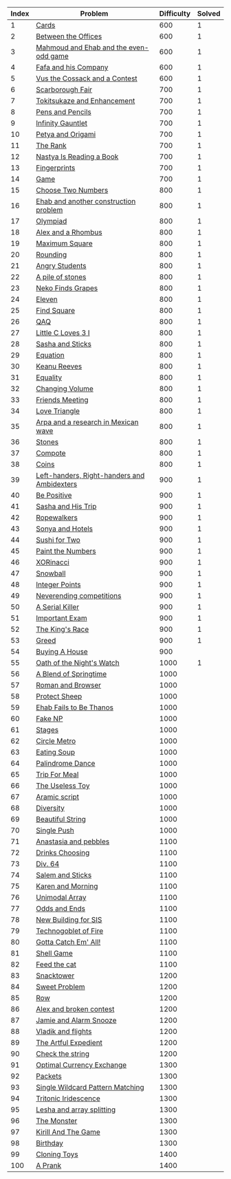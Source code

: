 | Index | Problem | Difficulty | Solved |
| --- | --- | --- | --- |
| 1 | [Cards](https://codeforces.com/problemset/problem/1220/A) | 600 | 1 |
| 2 | [Between the Offices](https://codeforces.com/problemset/problem/867/A) | 600 | 1 |
| 3 | [Mahmoud and Ehab and the even-odd game](https://codeforces.com/problemset/problem/959/A) | 600 | 1 |
| 4 | [Fafa and his Company](https://codeforces.com/problemset/problem/935/A) | 600 | 1 |
| 5 | [Vus the Cossack and a Contest](https://codeforces.com/problemset/problem/1186/A) | 600 | 1 |
| 6 | [Scarborough Fair](https://codeforces.com/problemset/problem/897/A) | 700 | 1 |
| 7 | [Tokitsukaze and Enhancement](https://codeforces.com/problemset/problem/1191/A) | 700 | 1 |
| 8 | [Pens and Pencils](https://codeforces.com/problemset/problem/1244/A) | 700 | 1 |
| 9 | [Infinity Gauntlet](https://codeforces.com/problemset/problem/987/A) | 700 | 1 |
| 10 | [Petya and Origami](https://codeforces.com/problemset/problem/1080/A) | 700 | 1 |
| 11 | [The Rank](https://codeforces.com/problemset/problem/1017/A) | 700 | 1 |
| 12 | [Nastya Is Reading a Book](https://codeforces.com/problemset/problem/1136/A) | 700 | 1 |
| 13 | [Fingerprints](https://codeforces.com/problemset/problem/994/A) | 700 | 1 |
| 14 | [Game](https://codeforces.com/problemset/problem/984/A) | 700 | 1 |
| 15 | [Choose Two Numbers](https://codeforces.com/problemset/problem/1206/A) | 800 | 1 |
| 16 | [Ehab and another construction problem](https://codeforces.com/problemset/problem/1088/A) | 800 | 1 |
| 17 | [Olympiad](https://codeforces.com/problemset/problem/937/A) | 800 | 1 |
| 18 | [Alex and a Rhombus](https://codeforces.com/problemset/problem/1180/A) | 800 | 1 |
| 19 | [Maximum Square](https://codeforces.com/problemset/problem/1243/A) | 800 | 1 |
| 20 | [Rounding](https://codeforces.com/problemset/problem/898/A) | 800 | 1 |
| 21 | [Angry Students](https://codeforces.com/problemset/problem/1287/A) | 800 | 1 |
| 22 | [A pile of stones](https://codeforces.com/problemset/problem/1159/A) | 800 | 1 |
| 23 | [Neko Finds Grapes](https://codeforces.com/problemset/problem/1152/A) | 800 | 1 |
| 24 | [Eleven](https://codeforces.com/problemset/problem/918/A) | 800 | 1 |
| 25 | [Find Square](https://codeforces.com/problemset/problem/1028/A) | 800 | 1 |
| 26 | [QAQ](https://codeforces.com/problemset/problem/894/A) | 800 | 1 |
| 27 | [Little C Loves 3 I](https://codeforces.com/problemset/problem/1047/A) | 800 | 1 |
| 28 | [Sasha and Sticks](https://codeforces.com/problemset/problem/832/A) | 800 | 1 |
| 29 | [Equation](https://codeforces.com/problemset/problem/1269/A) | 800 | 1 |
| 30 | [Keanu Reeves](https://codeforces.com/problemset/problem/1189/A) | 800 | 1 |
| 31 | [Equality](https://codeforces.com/problemset/problem/1038/A) | 800 | 1 |
| 32 | [Changing Volume](https://codeforces.com/problemset/problem/1255/A) | 800 | 1 |
| 33 | [Friends Meeting](https://codeforces.com/problemset/problem/931/A) | 800 | 1 |
| 34 | [Love Triangle](https://codeforces.com/problemset/problem/939/A) | 800 | 1 |
| 35 | [Arpa and a research in Mexican wave](https://codeforces.com/problemset/problem/851/A) | 800 | 1 |
| 36 | [Stones](https://codeforces.com/problemset/problem/1236/A) | 800 | 1 |
| 37 | [Compote](https://codeforces.com/problemset/problem/746/A) | 800 | 1 |
| 38 | [Coins](https://codeforces.com/problemset/problem/1061/A) | 800 | 1 |
| 39 | [Left-handers, Right-handers and Ambidexters](https://codeforces.com/problemset/problem/950/A) | 900 | 1 |
| 40 | [Be Positive](https://codeforces.com/problemset/problem/1130/A) | 900 | 1 |
| 41 | [Sasha and His Trip](https://codeforces.com/problemset/problem/1113/A) | 900 | 1 |
| 42 | [Ropewalkers](https://codeforces.com/problemset/problem/1185/A) | 900 | 1 |
| 43 | [Sonya and Hotels](https://codeforces.com/problemset/problem/1004/A) | 900 | 1 |
| 44 | [Sushi for Two](https://codeforces.com/problemset/problem/1138/A) | 900 | 1 |
| 45 | [Paint the Numbers](https://codeforces.com/problemset/problem/1209/A) | 900 | 1 |
| 46 | [XORinacci](https://codeforces.com/problemset/problem/1208/A) | 900 | 1 |
| 47 | [Snowball](https://codeforces.com/problemset/problem/1099/A) | 900 | 1 |
| 48 | [Integer Points](https://codeforces.com/problemset/problem/1248/A) | 900 | 1 |
| 49 | [Neverending competitions](https://codeforces.com/problemset/problem/765/A) | 900 | 1 |
| 50 | [A Serial Killer](https://codeforces.com/problemset/problem/776/A) | 900 | 1 |
| 51 | [Important Exam](https://codeforces.com/problemset/problem/1201/A) | 900 | 1 |
| 52 | [The King's Race](https://codeforces.com/problemset/problem/1075/A) | 900 | 1 |
| 53 | [Greed](https://codeforces.com/problemset/problem/892/A) | 900 | 1 |
| 54 | [Buying A House](https://codeforces.com/problemset/problem/796/A) | 900 |  |
| 55 | [Oath of the Night's Watch](https://codeforces.com/problemset/problem/768/A) | 1000 | 1 |
| 56 | [A Blend of Springtime](https://codeforces.com/problemset/problem/989/A) | 1000 |  |
| 57 | [Roman and Browser](https://codeforces.com/problemset/problem/1100/A) | 1000 |  |
| 58 | [Protect Sheep](https://codeforces.com/problemset/problem/948/A) | 1000 |  |
| 59 | [Ehab Fails to Be Thanos](https://codeforces.com/problemset/problem/1174/A) | 1000 |  |
| 60 | [Fake NP](https://codeforces.com/problemset/problem/805/A) | 1000 |  |
| 61 | [Stages](https://codeforces.com/problemset/problem/1011/A) | 1000 |  |
| 62 | [Circle Metro](https://codeforces.com/problemset/problem/1169/A) | 1000 |  |
| 63 | [Eating Soup](https://codeforces.com/problemset/problem/1163/A) | 1000 |  |
| 64 | [Palindrome Dance](https://codeforces.com/problemset/problem/1040/A) | 1000 |  |
| 65 | [Trip For Meal](https://codeforces.com/problemset/problem/876/A) | 1000 |  |
| 66 | [The Useless Toy](https://codeforces.com/problemset/problem/834/A) | 1000 |  |
| 67 | [Aramic script](https://codeforces.com/problemset/problem/975/A) | 1000 |  |
| 68 | [Diversity](https://codeforces.com/problemset/problem/844/A) | 1000 |  |
| 69 | [Beautiful String](https://codeforces.com/problemset/problem/1265/A) | 1000 |  |
| 70 | [Single Push](https://codeforces.com/problemset/problem/1253/A) | 1000 |  |
| 71 | [Anastasia and pebbles](https://codeforces.com/problemset/problem/789/A) | 1100 |  |
| 72 | [Drinks Choosing](https://codeforces.com/problemset/problem/1195/A) | 1100 |  |
| 73 | [Div. 64](https://codeforces.com/problemset/problem/887/A) | 1100 |  |
| 74 | [Salem and Sticks ](https://codeforces.com/problemset/problem/1105/A) | 1100 |  |
| 75 | [Karen and Morning](https://codeforces.com/problemset/problem/816/A) | 1100 |  |
| 76 | [Unimodal Array](https://codeforces.com/problemset/problem/831/A) | 1100 |  |
| 77 | [Odds and Ends](https://codeforces.com/problemset/problem/849/A) | 1100 |  |
| 78 | [New Building for SIS](https://codeforces.com/problemset/problem/1020/A) | 1100 |  |
| 79 | [Technogoblet of Fire](https://codeforces.com/problemset/problem/1121/A) | 1100 |  |
| 80 | [Gotta Catch Em' All!](https://codeforces.com/problemset/problem/757/A) | 1100 |  |
| 81 | [Shell Game](https://codeforces.com/problemset/problem/777/A) | 1100 |  |
| 82 | [Feed the cat](https://codeforces.com/problemset/problem/955/A) | 1100 |  |
| 83 | [Snacktower](https://codeforces.com/problemset/problem/767/A) | 1200 |  |
| 84 | [Sweet Problem](https://codeforces.com/problemset/problem/1263/A) | 1200 |  |
| 85 | [Row](https://codeforces.com/problemset/problem/982/A) | 1200 |  |
| 86 | [Alex and broken contest](https://codeforces.com/problemset/problem/877/A) | 1200 |  |
| 87 | [Jamie and Alarm Snooze](https://codeforces.com/problemset/problem/916/A) | 1200 |  |
| 88 | [Vladik and flights](https://codeforces.com/problemset/problem/743/A) | 1200 |  |
| 89 | [The Artful Expedient](https://codeforces.com/problemset/problem/869/A) | 1200 |  |
| 90 | [Check the string](https://codeforces.com/problemset/problem/960/A) | 1200 |  |
| 91 | [Optimal Currency Exchange](https://codeforces.com/problemset/problem/1214/A) | 1300 |  |
| 92 | [Packets](https://codeforces.com/problemset/problem/1037/A) | 1300 |  |
| 93 | [Single Wildcard Pattern Matching](https://codeforces.com/problemset/problem/1023/A) | 1300 |  |
| 94 | [Tritonic Iridescence](https://codeforces.com/problemset/problem/957/A) | 1300 |  |
| 95 | [Lesha and array splitting](https://codeforces.com/problemset/problem/754/A) | 1300 |  |
| 96 | [The Monster](https://codeforces.com/problemset/problem/787/A) | 1300 |  |
| 97 | [Kirill And The Game](https://codeforces.com/problemset/problem/842/A) | 1300 |  |
| 98 | [Birthday](https://codeforces.com/problemset/problem/1068/A) | 1300 |  |
| 99 | [Cloning Toys](https://codeforces.com/problemset/problem/922/A) | 1400 |  |
| 100 | [A Prank](https://codeforces.com/problemset/problem/1062/A) | 1400 |  |
